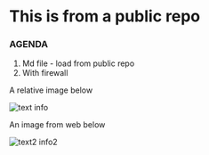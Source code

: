 # This is from a public repo
### AGENDA
1. Md file - load from public repo
2. With firewall

A relative image below

![text info](./images/appfire.png)

An image from web below

![text2 info2](https://www.google.com/images/branding/googlelogo/2x/googlelogo_dark_color_92x30dp.png)
